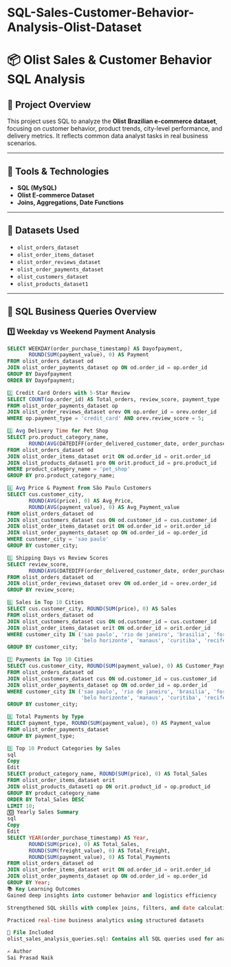 # SQL-Sales-Customer-Behavior-Analysis-Olist-Dataset
# 📦 Olist Sales & Customer Behavior SQL Analysis

## 📝 Project Overview  
This project uses SQL to analyze the **Olist Brazilian e-commerce dataset**, focusing on customer behavior, product trends, city-level performance, and delivery metrics. It reflects common data analyst tasks in real business scenarios.

---

## 🔧 Tools & Technologies  
- **SQL (MySQL)**  
- **Olist E-commerce Dataset**  
- **Joins, Aggregations, Date Functions**

---

## 📁 Datasets Used  
- `olist_orders_dataset`  
- `olist_order_items_dataset`  
- `olist_order_reviews_dataset`  
- `olist_order_payments_dataset`  
- `olist_customers_dataset`  
- `olist_products_dataset1`

---

## 📌 SQL Business Queries Overview  

### 1️⃣ Weekday vs Weekend Payment Analysis  
```sql
SELECT WEEKDAY(order_purchase_timestamp) AS Dayofpayment, 
       ROUND(SUM(payment_value), 0) AS Payment
FROM olist_orders_dataset od
JOIN olist_order_payments_dataset op ON od.order_id = op.order_id
GROUP BY Dayofpayment
ORDER BY Dayofpayment;

2️⃣ Credit Card Orders with 5-Star Review
SELECT COUNT(op.order_id) AS Total_orders, review_score, payment_type
FROM olist_order_payments_dataset op
JOIN olist_order_reviews_dataset orev ON op.order_id = orev.order_id
WHERE op.payment_type = 'credit_card' AND orev.review_score = 5;

3️⃣ Avg Delivery Time for Pet Shop
SELECT pro.product_category_name,  
       ROUND(AVG(DATEDIFF(order_delivered_customer_date, order_purchase_timestamp)), 0) AS avg_delivery_days
FROM olist_orders_dataset od
JOIN olist_order_items_dataset orit ON od.order_id = orit.order_id
JOIN olist_products_dataset1 pro ON orit.product_id = pro.product_id
WHERE product_category_name = 'pet_shop'
GROUP BY pro.product_category_name;

4️⃣ Avg Price & Payment from São Paulo Customers
SELECT cus.customer_city, 
       ROUND(AVG(price), 0) AS Avg_Price,  
       ROUND(AVG(payment_value), 0) AS Avg_Payment_value
FROM olist_orders_dataset od
JOIN olist_customers_dataset cus ON od.customer_id = cus.customer_id
JOIN olist_order_items_dataset orit ON od.order_id = orit.order_id
JOIN olist_order_payments_dataset op ON od.order_id = op.order_id
WHERE customer_city = 'sao paulo'
GROUP BY customer_city;

5️⃣ Shipping Days vs Review Scores
SELECT review_score, 
       ROUND(AVG(DATEDIFF(order_delivered_customer_date, order_purchase_timestamp)), 0) AS avg_shipping_days
FROM olist_orders_dataset od
JOIN olist_order_reviews_dataset orev ON od.order_id = orev.order_id
GROUP BY review_score;

6️⃣ Sales in Top 10 Cities
SELECT cus.customer_city, ROUND(SUM(price), 0) AS Sales  
FROM olist_orders_dataset od
JOIN olist_customers_dataset cus ON od.customer_id = cus.customer_id
JOIN olist_order_items_dataset orit ON od.order_id = orit.order_id
WHERE customer_city IN ('sao paulo', 'rio de janeiro', 'brasilia', 'fortaleza', 'salvador',
                        'belo horizonte', 'manaus', 'curitiba', 'recife', 'goiania') 
GROUP BY customer_city;

7️⃣ Payments in Top 10 Cities
SELECT cus.customer_city, ROUND(SUM(payment_value), 0) AS Customer_Payments  
FROM olist_orders_dataset od
JOIN olist_customers_dataset cus ON od.customer_id = cus.customer_id
JOIN olist_order_payments_dataset op ON od.order_id = op.order_id
WHERE customer_city IN ('sao paulo', 'rio de janeiro', 'brasilia', 'fortaleza', 'salvador',
                        'belo horizonte', 'manaus', 'curitiba', 'recife', 'goiania') 
GROUP BY customer_city;

8️⃣ Total Payments by Type
SELECT payment_type, ROUND(SUM(payment_value), 0) AS Payment_value 
FROM olist_order_payments_dataset
GROUP BY payment_type;

9️⃣ Top 10 Product Categories by Sales
sql
Copy
Edit
SELECT product_category_name, ROUND(SUM(price), 0) AS Total_Sales 
FROM olist_order_items_dataset orit
JOIN olist_products_dataset1 op ON orit.product_id = op.product_id
GROUP BY product_category_name
ORDER BY Total_Sales DESC
LIMIT 10;
🔟 Yearly Sales Summary
sql
Copy
Edit
SELECT YEAR(order_purchase_timestamp) AS Year, 
       ROUND(SUM(price), 0) AS Total_Sales, 
       ROUND(SUM(freight_value), 0) AS Total_Freight,
       ROUND(SUM(payment_value), 0) AS Total_Payments 
FROM olist_orders_dataset od
JOIN olist_order_items_dataset orit ON od.order_id = orit.order_id
JOIN olist_order_payments_dataset op ON od.order_id = op.order_id
GROUP BY Year;
📚 Key Learning Outcomes
Gained deep insights into customer behavior and logistics efficiency

Strengthened SQL skills with complex joins, filters, and date calculations

Practiced real-time business analytics using structured datasets

📂 File Included
olist_sales_analysis_queries.sql: Contains all SQL queries used for analysis

✍ Author
Sai Prasad Naik











